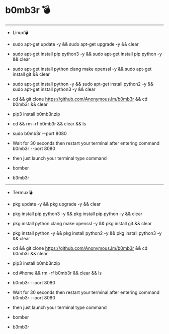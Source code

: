# b0mb3r 💣  
------------------------------------------------------------------------------------------------------------------------------------------------------------------
- Linux💣  

- sudo apt-get update -y && sudo apt-get upgrade -y && clear

- sudo apt-get install pip python3 -y && sudo apt-get install pip python -y && clear 

- sudo apt-get install python clang make openssl -y && sudo apt-get install git && clear 

- sudo apt-get install python -y && sudo apt-get install python2 -y && sudo apt-get install python3 -y && clear  

- cd && git clone https://github.com/AnonymousJm/b0mb3r && cd b0mb3r && clear 

- pip3 install b0mb3r.zip 

- cd && rm -rf b0mb3r && clear && ls 

- sudo b0mb3r --port 8080

- Wait for 30 seconds then restart your terminal after entering command b0mb3r --port 8080
- then just launch your terminal type command

- bomber
- b3mb3r 

------------------------------------------------------------------------------------------------------------------------------------------------------------------
- Termux💣 

- pkg update -y && pkg upgrade -y && clear

- pkg install pip python3 -y && pkg install pip python -y && clear 

- pkg install python clang make openssl -y && pkg install git && clear 

- pkg install python -y && pkg install python2 -y && pkg install python3 -y && clear  

- cd && git clone https://github.com/AnonymousJm/b0mb3r && cd b0mb3r && clear 

- pip3 install b0mb3r.zip 

- cd #home && rm -rf b0mb3r && clear && ls 

- b0mb3r --port 8080

- Wait for 30 seconds then restart your terminal after entering command b0mb3r --port 8080
- then just launch your terminal type command

- bomber
- b3mb3r 
 




